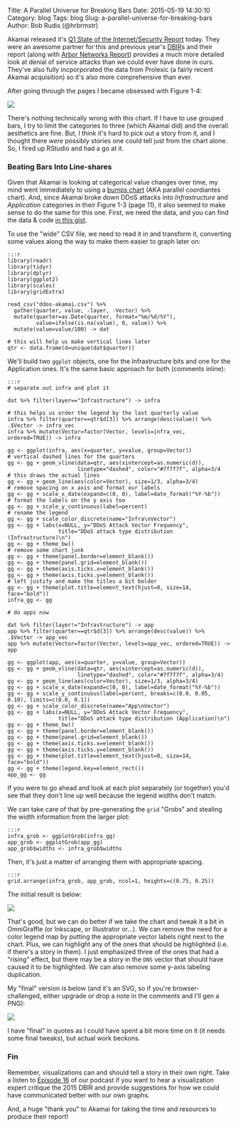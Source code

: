 Title: A Parallel Universe for Breaking Bars
Date: 2015-05-19 14:30:10
Category: blog
Tags: blog
Slug: a-parallel-universe-for-breaking-bars
Author: Bob Rudis (@hrbrmstr)

Akamai released it's [Q1 State of the Internet/Security Report](http://www.stateoftheinternet.com/resources-web-security-2015-q1-internet-security-report.html) today. They were an awesome partner for this and previous year's [DBIR](http://verizonenterprise.com/DBIR)s and their report (along with [Arbor Networks Report](http://www.arbornetworks.com/resources/infrastructure-security-report)) provides a much more detailed look at denial of service attacks than we could ever have done in ours. They've also fully incporporated the data from Prolexic (a fairly recent Akamai acquisition) so it's also more comprehensive than ever.

After going through the pages I became obsessed with Figure 1-4:

<img src="http://dds.ec/blog/images/2015/05/Fig1_4%20DDoS%20attack%20type%20distribution.jpg" style="max-width:100%"/>

There's nothing technically wrong with this chart. If I have to use grouped bars, I try to limit the categories to three (which Akamai did) and the overall aesthetics are fine. But, I think it's hard to pick out a story from it, and I thought there _were_ possibly stories one could tell just from the chart alone. So, I fired up RStudio and had a go at it.

### Beating Bars Into Line-shares

Given that Akamai is looking at categorical value changes over time, my mind went immediately to using a [bumps chart](http://www.edwardtufte.com/bboard/q-and-a-fetch-msg?msg_id=0003nk) (AKA parallel coordiantes chart). And, since Akamai broke down DDoS attacks into _Infrastructure_ and _Application_ categories in their Figure 1-3 (page 11), it also seemed to make sense to do the same for this one. First, we need the data, and you can find the data & code [in this gist](https://gist.github.com/hrbrmstr/614c20583126ffe831cf).

To use the "wide" CSV file, we need to read it in and transform it, converting some values along the way to make them easier to graph later on:

    :::r
    library(readr)
    library(tidyr)
    library(dplyr)
    library(ggplot2)
    library(scales)
    library(gridExtra)
 
    read_csv("ddos-akamai.csv") %>%
      gather(quarter, value, -layer, -Vector) %>%
      mutate(quarter=as.Date(quarter, format="%m/%d/%Y"),
             value=ifelse(is.na(value), 0, value)) %>%
      mutate(value=value/100) -> dat
    
    # this will help us make vertical lines later 
    qtr <- data.frame(d=unique(dat$quarter))

We'll build two `ggplot` objects, one for the Infrastructure bits and one for the Application ones. It's the same basic approach for both (comments inline):

    :::r
    # separate out infra and plot it
    
    dat %>% filter(layer=="Infrastructure") -> infra
    
    # this helps us order the legend by the last quarterly value
    infra %>% filter(quarter==qtr$d[3]) %>% arrange(desc(value)) %>% .$Vector -> infra_vec
    infra %>% mutate(Vector=factor(Vector, levels=infra_vec, ordered=TRUE)) -> infra
     
    gg <- ggplot(infra, aes(x=quarter, y=value, group=Vector))
    # vertical dashed lines for the quarters
    gg <- gg + geom_vline(data=qtr, aes(xintercept=as.numeric(d)),
                          linetype="dashed", color="#7f7f7f", alpha=3/4
    # this draws the actual lines
    gg <- gg + geom_line(aes(color=Vector), size=1/3, alpha=3/4)
    # remove spacing on x axis and format our labels
    gg <- gg + scale_x_date(expand=c(0, 0), label=date_format("%Y-%b"))
    # format the labels on the y axis too
    gg <- gg + scale_y_continuous(label=percent)
    # rename the legend
    gg <- gg + scale_color_discrete(name="Infra\nVector")
    gg <- gg + labs(x=NULL, y="DDoS Attack Vector Frequency", 
                    title="DDoS attack type distribution (Infrastructure)\n")
    gg <- gg + theme_bw()
    # remove some chart junk
    gg <- gg + theme(panel.border=element_blank())
    gg <- gg + theme(panel.grid=element_blank())
    gg <- gg + theme(axis.ticks.x=element_blank())
    gg <- gg + theme(axis.ticks.y=element_blank())
    # left justify and make the titles a bit bolder
    gg <- gg + theme(plot.title=element_text(hjust=0, size=14, face="bold"))
    infra_gg <- gg
    
    # do apps now
    
    dat %>% filter(layer!="Infrastructure") -> app
    app %>% filter(quarter==qtr$d[3]) %>% arrange(desc(value)) %>% .$Vector -> app_vec
    app %>% mutate(Vector=factor(Vector, levels=app_vec, ordered=TRUE)) -> app
    
    gg <- ggplot(app, aes(x=quarter, y=value, group=Vector))
    gg <- gg + geom_vline(data=qtr, aes(xintercept=as.numeric(d)),
                          linetype="dashed", color="#7f7f7f", alpha=3/4)
    gg <- gg + geom_line(aes(color=Vector), size=1/3, alpha=3/4)
    gg <- gg + scale_x_date(expand=c(0, 0), label=date_format("%Y-%b"))
    gg <- gg + scale_y_continuous(label=percent, breaks=c(0.0, 0.05, 0.10), limits=c(0.0, 0.1))
    gg <- gg + scale_color_discrete(name="App\nVector")
    gg <- gg + labs(x=NULL, y="DDoS Attack Vector Frequency", 
                    title="DDoS attack type distribution (Application)\n")
    gg <- gg + theme_bw()
    gg <- gg + theme(panel.border=element_blank())
    gg <- gg + theme(panel.grid=element_blank())
    gg <- gg + theme(axis.ticks.x=element_blank())
    gg <- gg + theme(axis.ticks.y=element_blank())
    gg <- gg + theme(plot.title=element_text(hjust=0, size=14, face="bold"))
    gg <- gg + theme(legend.key=element_rect())
    app_gg <- gg

If you were to go ahead and look at each plot separately (or together) you'd see that they don't line up well because the legend widths don't match.

We can take care of that by pre-generating the `grid` "Grobs" and stealing the width information from the larger plot:

    :::r
    infra_grob <- ggplotGrob(infra_gg)
    app_grob <- ggplotGrob(app_gg)
    app_grob$widths <- infra_grob$widths

Then, it's just a matter of arranging them with appropriate spacing.

    :::r
    grid.arrange(infra_grob, app_grob, ncol=1, heights=c(0.75, 0.25))

The initial result is below:

<img src="http://dds.ec/blog/images/2015/05/f14.png" style="max-width:100%"/>

That's good, but we can do better if we take the chart and tweak it a bit in OmniGraffle (or Inkscape, or Illustrator or&hellip;). We can remove the need for a color legend map by putting the appropriate vector labels right next to the chart. Plus, we can highlight any of the ones that should be highlighted (i.e. if there's a story in them). I just emphasized three of the ones that had a "rising" effect, but there may be a story in the `DNS` vector that should have caused it to be highlighted. We can also remove some y-axis labeling duplication.

My "final" version is below (and it's an SVG, so if you're browser-challenged, either upgrade or drop a note in the comments and I'll gen a PNG):

<img src="http://rud.is/dl/fig1-4.svg" style="max-width:100%"/>

I have "final" in quotes as I could have spent a bit more time on it (it needs some final tweaks), but actual work beckons.

### Fin

Remember, visualizations can and should tell a story in their own right. Take a listen to [Episode 16](http://datadrivensecurity.info/podcast/data-driven-security-episode-16.html) of our podcast if you want to hear a visualization expert critique the 2015 DBIR and provide suggestions for how we could have communicated better with our own graphs.

And, a huge "thank you" to Akamai for taking the time and resources to produce their report!